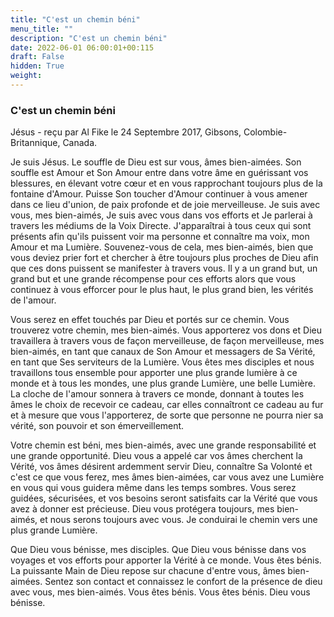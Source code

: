 ```yaml
---
title: "C'est un chemin béni"
menu_title: ""
description: "C'est un chemin béni"
date: 2022-06-01 06:00:01+00:115
draft: False
hidden: True
weight:
---
```

### C'est un chemin béni

Jésus - reçu par Al Fike le 24 Septembre 2017, Gibsons, Colombie-Britannique, Canada.

Je suis Jésus. Le souffle de Dieu est sur vous, âmes bien-aimées. Son souffle est Amour et Son Amour entre dans votre âme en guérissant vos blessures, en élevant votre cœur et en vous rapprochant toujours plus de la fontaine d'Amour. Puisse Son toucher d'Amour continuer à vous amener dans ce lieu d'union, de paix profonde et de joie merveilleuse. Je suis avec vous, mes bien-aimés, Je suis avec vous dans vos efforts et Je parlerai à travers les médiums de la Voix Directe. J'apparaîtrai à tous ceux qui sont présents afin qu'ils puissent voir ma personne et connaître ma voix, mon Amour et ma Lumière. Souvenez-vous de cela, mes bien-aimés, bien que vous deviez prier fort et chercher à être toujours plus proches de Dieu afin que ces dons puissent se manifester à travers vous. Il y a un grand but, un grand but et une grande récompense pour ces efforts alors que vous continuez à vous efforcer pour le plus haut, le plus grand bien, les vérités de l'amour.

Vous serez en effet touchés par Dieu et portés sur ce chemin. Vous trouverez votre chemin, mes bien-aimés. Vous apporterez vos dons et Dieu travaillera à travers vous de façon merveilleuse, de façon merveilleuse, mes bien-aimés, en tant que canaux de Son Amour et messagers de Sa Vérité, en tant que Ses serviteurs de la Lumière. Vous êtes mes disciples et nous travaillons tous ensemble pour apporter une plus grande lumière à ce monde et à tous les mondes, une plus grande Lumière, une belle Lumière. La cloche de l'amour sonnera à travers ce monde, donnant à toutes les âmes le choix de recevoir ce cadeau, car elles connaîtront ce cadeau au fur et à mesure que vous l'apporterez, de sorte que personne ne pourra nier sa vérité, son pouvoir et son émerveillement.

Votre chemin est béni, mes bien-aimés, avec une grande responsabilité et une grande opportunité. Dieu vous a appelé car vos âmes cherchent la Vérité, vos âmes désirent ardemment servir Dieu, connaître Sa Volonté et c'est ce que vous ferez, mes âmes bien-aimées, car vous avez une Lumière en vous qui vous guidera même dans les temps sombres. Vous serez guidées, sécurisées, et vos besoins seront satisfaits car la Vérité que vous avez à donner est précieuse. Dieu vous protégera toujours, mes bien-aimés, et nous serons toujours avec vous. Je conduirai le chemin vers une plus grande Lumière.

Que Dieu vous bénisse, mes disciples. Que Dieu vous bénisse dans vos voyages et vos efforts pour apporter la Vérité à ce monde. Vous êtes bénis. La puissante Main de Dieu repose sur chacune d'entre vous, âmes bien-aimées. Sentez son contact et connaissez le confort de la présence de dieu avec vous, mes bien-aimés. Vous êtes bénis. Vous êtes bénis. Dieu vous bénisse.
